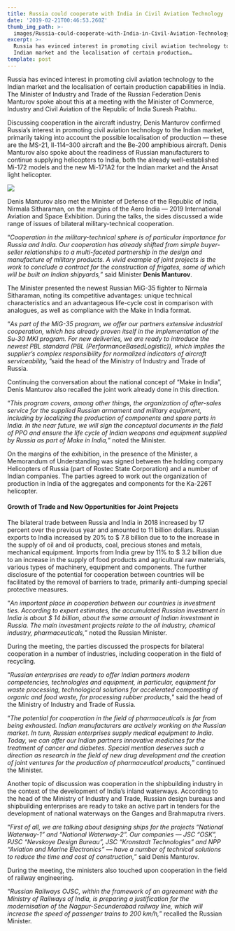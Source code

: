 ```yaml
---
title: Russia could cooperate with India in Civil Aviation Technology
date: '2019-02-21T00:46:53.260Z'
thumb_img_path: >-
  images/Russia-could-cooperate-with-India-in-Civil-Aviation-Technology/1*XKhY24-nlHczf63bnE2GwQ.png
excerpt: >-
  Russia has evinced interest in promoting civil aviation technology to the
  Indian market and the localisation of certain production…
template: post
---
```

Russia has evinced interest in promoting civil aviation technology to the Indian market and the localisation of certain production capabilities in India. The Minister of Industry and Trade of the Russian Federation Denis Manturov spoke about this at a meeting with the Minister of Commerce, Industry and Civil Aviation of the Republic of India Suresh Prabhu.

Discussing cooperation in the aircraft industry, Denis Manturov confirmed Russia’s interest in promoting civil aviation technology to the Indian market, primarily taking into account the possible localisation of production — these are the MS-21, Il-114–300 aircraft and the Be-200 amphibious aircraft. Denis Manturov also spoke about the readiness of Russian manufacturers to continue supplying helicopters to India, both the already well-established Mi-172 models and the new Mi-171A2 for the Indian market and the Ansat light helicopter.

![](/images/Russia-could-cooperate-with-India-in-Civil-Aviation-Technology/1*XKhY24-nlHczf63bnE2GwQ.png)

Denis Manturov also met the Minister of Defense of the Republic of India, Nirmala Sitharaman, on the margins of the Aero India — 2019 International Aviation and Space Exhibition. During the talks, the sides discussed a wide range of issues of bilateral military-technical cooperation.

“*Cooperation in the military-technical sphere is of particular importance for Russia and India. Our cooperation has already shifted from simple buyer-seller relationships to a multi-faceted partnership in the design and manufacture of military products. A vivid example of joint projects is the work to conclude a contract for the construction of frigates, some of which will be built on Indian shipyards,*” said Minister **Denis Manturov**.

The Minister presented the newest Russian MiG-35 fighter to Nirmala Sitharaman, noting its competitive advantages: unique technical characteristics and an advantageous life-cycle cost in comparison with analogues, as well as compliance with the Make in India format.

“*As part of the MiG-35 program, we offer our partners extensive industrial cooperation, which has already proven itself in the implementation of the Su-30 MKI program. For new deliveries, we are ready to introduce the newest PBL standard (PBL (PerformanceBasedLogistic)), which implies the supplier’s complex responsibility for normalized indicators of aircraft serviceability,* ”said the head of the Ministry of Industry and Trade of Russia.

Continuing the conversation about the national concept of “Make in India”, Denis Manturov also recalled the joint work already done in this direction.

“*This program covers, among other things, the organization of after-sales service for the supplied Russian armament and military equipment, including by localizing the production of components and spare parts in India. In the near future, we will sign the conceptual documents in the field of PPO and ensure the life cycle of Indian weapons and equipment supplied by Russia as part of Make in India,*” noted the Minister.

On the margins of the exhibition, in the presence of the Minister, a Memorandum of Understanding was signed between the holding company Helicopters of Russia (part of Rostec State Corporation) and a number of Indian companies. The parties agreed to work out the organization of production in India of the aggregates and components for the Ka-226T helicopter.

#### Growth of Trade and New Opportunities for Joint Projects

The bilateral trade between Russia and India in 2018 increased by 17 percent over the previous year and amounted to 11 billion dollars. Russian exports to India increased by 20% to $ 7.8 billion due to to the increase in the supply of oil and oil products, coal, precious stones and metals, mechanical equipment. Imports from India grew by 11% to $ 3.2 billion due to an increase in the supply of food products and agricultural raw materials, various types of machinery, equipment and components. The further disclosure of the potential for cooperation between countries will be facilitated by the removal of barriers to trade, primarily anti-dumping special protective measures.

“*An important place in cooperation between our countries is investment ties. According to expert estimates, the accumulated Russian investment in India is about $ 14 billion, about the same amount of Indian investment in Russia. The main investment projects relate to the oil industry, chemical industry, pharmaceuticals,*” noted the Russian Minister.

During the meeting, the parties discussed the prospects for bilateral cooperation in a number of industries, including cooperation in the field of recycling.

“*Russian enterprises are ready to offer Indian partners modern competencies, technologies and equipment, in particular, equipment for waste processing, technological solutions for accelerated composting of organic and food waste, for processing rubber products,*” said the head of the Ministry of Industry and Trade of Russia.

“*The potential for cooperation in the field of pharmaceuticals is far from being exhausted. Indian manufacturers are actively working on the Russian market. In turn, Russian enterprises supply medical equipment to India. Today, we can offer our Indian partners innovative medicines for the treatment of cancer and diabetes. Special mention deserves such a direction as research in the field of new drug development and the creation of joint ventures for the production of pharmaceutical products,*” continued the Minister.

Another topic of discussion was cooperation in the shipbuilding industry in the context of the development of India’s inland waterways. According to the head of the Ministry of Industry and Trade, Russian design bureaus and shipbuilding enterprises are ready to take an active part in tenders for the development of national waterways on the Ganges and Brahmaputra rivers.

“*First of all, we are talking about designing ships for the projects “National Waterway-1” and “National Waterway-2”. Our companies — JSC “OSK”, PJSC “Nevskoye Design Bureau”, JSC “Kronstadt Technologies” and NPP “Aviation and Marine Electronics” — have a number of technical solutions to reduce the time and cost of construction,*” said Denis Manturov.

During the meeting, the ministers also touched upon cooperation in the field of railway engineering.

“*Russian Railways OJSC, within the framework of an agreement with the Ministry of Railways of India, is preparing a justification for the modernisation of the Nagpur-Secunderabad railway line, which will increase the speed of passenger trains to 200 km/h,*” recalled the Russian Minister.
